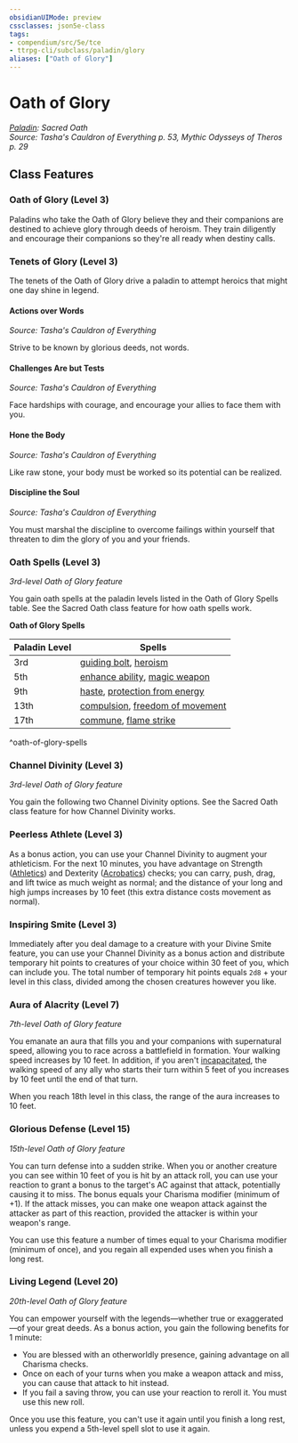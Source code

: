 ```yaml
---
obsidianUIMode: preview
cssclasses: json5e-class
tags:
- compendium/src/5e/tce
- ttrpg-cli/subclass/paladin/glory
aliases: ["Oath of Glory"]
---
```

# Oath of Glory
*[Paladin](paladin.md): Sacred Oath*  
*Source: Tasha's Cauldron of Everything p. 53, Mythic Odysseys of Theros p. 29*  


## Class Features

### Oath of Glory (Level 3)

Paladins who take the Oath of Glory believe they and their companions are destined to achieve glory through deeds of heroism. They train diligently and encourage their companions so they're all ready when destiny calls.

### Tenets of Glory (Level 3)

The tenets of the Oath of Glory drive a paladin to attempt heroics that might one day shine in legend.

#### Actions over Words
_Source: Tasha's Cauldron of Everything_

Strive to be known by glorious deeds, not words.

#### Challenges Are but Tests
_Source: Tasha's Cauldron of Everything_

Face hardships with courage, and encourage your allies to face them with you.

#### Hone the Body
_Source: Tasha's Cauldron of Everything_

Like raw stone, your body must be worked so its potential can be realized.

#### Discipline the Soul
_Source: Tasha's Cauldron of Everything_

You must marshal the discipline to overcome failings within yourself that threaten to dim the glory of you and your friends.

### Oath Spells (Level 3)

*3rd-level Oath of Glory feature*

You gain oath spells at the paladin levels listed in the Oath of Glory Spells table. See the Sacred Oath class feature for how oath spells work.

**Oath of Glory Spells**

| Paladin Level | Spells |
|---------------|--------|
| 3rd | [guiding bolt](/3-Mechanics/CLI/spells/guiding-bolt.md), [heroism](/3-Mechanics/CLI/spells/heroism.md) |
| 5th | [enhance ability](/3-Mechanics/CLI/spells/enhance-ability.md), [magic weapon](/3-Mechanics/CLI/spells/magic-weapon.md) |
| 9th | [haste](/3-Mechanics/CLI/spells/haste.md), [protection from energy](/3-Mechanics/CLI/spells/protection-from-energy.md) |
| 13th | [compulsion](/3-Mechanics/CLI/spells/compulsion.md), [freedom of movement](/3-Mechanics/CLI/spells/freedom-of-movement.md) |
| 17th | [commune](/3-Mechanics/CLI/spells/commune.md), [flame strike](/3-Mechanics/CLI/spells/flame-strike.md) |
^oath-of-glory-spells

### Channel Divinity (Level 3)

*3rd-level Oath of Glory feature*

You gain the following two Channel Divinity options. See the Sacred Oath class feature for how Channel Divinity works.

### Peerless Athlete (Level 3)

As a bonus action, you can use your Channel Divinity to augment your athleticism. For the next 10 minutes, you have advantage on Strength ([Athletics](/3-Mechanics/CLI/rules/skills.md#Athletics)) and Dexterity ([Acrobatics](/3-Mechanics/CLI/rules/skills.md#Acrobatics)) checks; you can carry, push, drag, and lift twice as much weight as normal; and the distance of your long and high jumps increases by 10 feet (this extra distance costs movement as normal).

### Inspiring Smite (Level 3)

Immediately after you deal damage to a creature with your Divine Smite feature, you can use your Channel Divinity as a bonus action and distribute temporary hit points to creatures of your choice within 30 feet of you, which can include you. The total number of temporary hit points equals `2d8` + your level in this class, divided among the chosen creatures however you like.

### Aura of Alacrity (Level 7)

*7th-level Oath of Glory feature*

You emanate an aura that fills you and your companions with supernatural speed, allowing you to race across a battlefield in formation. Your walking speed increases by 10 feet. In addition, if you aren't [incapacitated](/3-Mechanics/CLI/rules/conditions.md#incapacitated), the walking speed of any ally who starts their turn within 5 feet of you increases by 10 feet until the end of that turn.

When you reach 18th level in this class, the range of the aura increases to 10 feet.

### Glorious Defense (Level 15)

*15th-level Oath of Glory feature*

You can turn defense into a sudden strike. When you or another creature you can see within 10 feet of you is hit by an attack roll, you can use your reaction to grant a bonus to the target's AC against that attack, potentially causing it to miss. The bonus equals your Charisma modifier (minimum of +1). If the attack misses, you can make one weapon attack against the attacker as part of this reaction, provided the attacker is within your weapon's range.

You can use this feature a number of times equal to your Charisma modifier (minimum of once), and you regain all expended uses when you finish a long rest.

### Living Legend (Level 20)

*20th-level Oath of Glory feature*

You can empower yourself with the legends—whether true or exaggerated—of your great deeds. As a bonus action, you gain the following benefits for 1 minute:

- You are blessed with an otherworldly presence, gaining advantage on all Charisma checks.  
- Once on each of your turns when you make a weapon attack and miss, you can cause that attack to hit instead.  
- If you fail a saving throw, you can use your reaction to reroll it. You must use this new roll.  

Once you use this feature, you can't use it again until you finish a long rest, unless you expend a 5th-level spell slot to use it again.